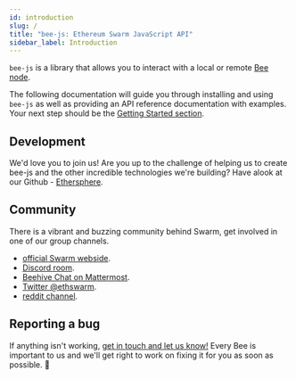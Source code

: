 ```yaml
---
id: introduction
slug: /
title: "bee-js: Ethereum Swarm JavaScript API"
sidebar_label: Introduction
---
```


`bee-js` is a library that allows you to interact with a local or remote [Bee node](https://docs.ethswarm.org/docs/).

The following documentation will guide you through installing and using `bee-js` as well as providing an API reference documentation with examples. Your next step should be the [Getting Started section](./getting-started).

## Development
We'd love you to join us! Are you up to the challenge of helping us to create bee-js and the other incredible technologies we're building? Have alook at our Github -  [Ethersphere](https://github.com/ethersphere).

## Community
There is a vibrant and buzzing community behind Swarm, get involved in one of our group channels.

- [official Swarm webside](http://swarm.ethereum.org).
- [Discord room](https://discord.gg/ykCupZMuww).
- [Beehive Chat on Mattermost](https://beehive.ethswarm.org/).
- [Twitter @ethswarm](https://twitter.com/ethswarm).
- [reddit channel](https://www.reddit.com/r/ethswarm/).

## Reporting a bug
If anything isn't working, [get in touch and let us know!](https://github.com/ethersphere/bee-js/issues) Every Bee is important to us and we'll get right to work on fixing it for you as soon as possible. 🐝

